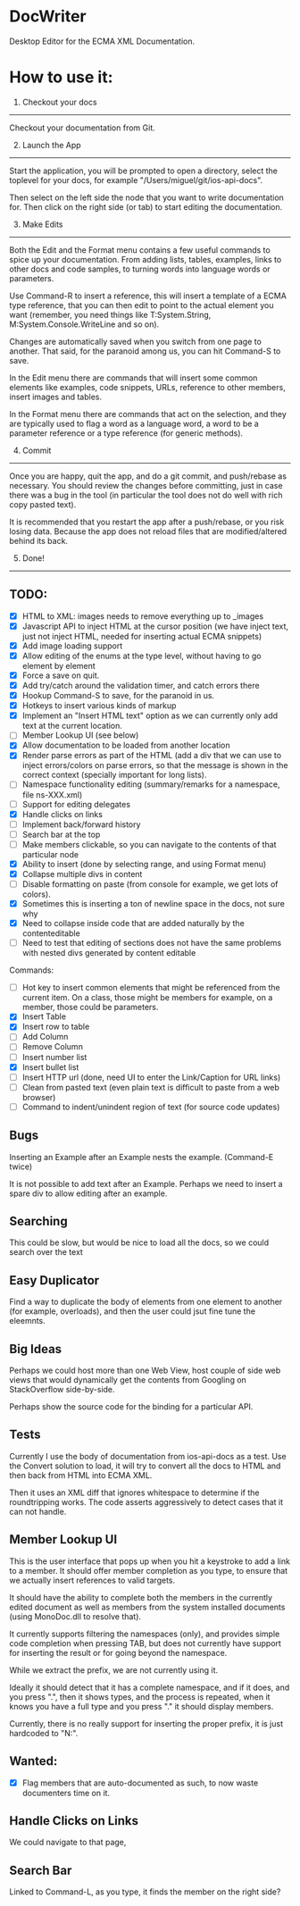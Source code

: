 DocWriter
=========

Desktop Editor for the ECMA XML Documentation.


How to use it:
==============

1. Checkout your docs
---------------------

Checkout your documentation from Git.

2. Launch the App
-----------------

Start the application, you will be prompted to open a directory,
select the toplevel for your docs, for example
"/Users/miguel/git/ios-api-docs".

Then select on the left side the node that you want to write
documentation for.  Then click on the right side (or tab) to start
editing the documentation.

3. Make Edits
-------------

Both the Edit and the Format menu contains a few useful commands to
spice up your documentation.  From adding lists, tables, examples,
links to other docs and code samples, to turning words into language
words or parameters.

Use Command-R to insert a reference, this will insert a template of a
ECMA type reference, that you can then edit to point to the actual
element you want (remember, you need things like T:System.String,
M:System.Console.WriteLine and so on).

Changes are automatically saved when you switch from one page to
another.  That said, for the paranoid among us, you can hit Command-S
to save.

In the Edit menu there are commands that will insert some common
elements like examples, code snippets, URLs, reference to other
members, insert images and tables.  

In the Format menu there are commands that act on the selection, and
they are typically used to flag a word as a language word, a word to
be a parameter reference or a type reference (for generic methods).

4. Commit
---------

Once you are happy, quit the app, and do a git commit, and push/rebase
as necessary.  You should review the changes before committing, just
in case there was a bug in the tool (in particular the tool does not
do well with rich copy pasted text).

It is recommended that you restart the app after a push/rebase, or you
risk losing data.  Because the app does not reload files that are
modified/altered behind its back.

5. Done!
--------

TODO: 
-----

- [X] HTML to XML: images needs to remove everything up to _images
- [X] Javascript API to inject HTML at the cursor position (we have
      inject text, just not inject HTML, needed for inserting actual ECMA
      snippets)
- [x] Add image loading support
- [x] Allow editing of the enums at the type level, without having to go element by element
- [X] Force a save on quit.
- [X] Add try/catch around the validation timer, and catch errors there
- [X] Hookup Command-S to save, for the paranoid in us.
- [x] Hotkeys to insert various kinds of markup
- [X] Implement an "Insert HTML text" option as we can currently only add text at the current location.
- [ ] Member Lookup UI (see below)
- [X] Allow documentation to be loaded from another location
- [X] Render parse errors as part of the HTML (add a div that we can use to inject errors/colors on parse errors, so that the message is shown in the correct context (specially important for long lists).
- [ ] Namespace functionality editing (summary/remarks for a namespace, file ns-XXX.xml)
- [ ] Support for editing delegates 
- [X] Handle clicks on links
- [ ] Implement back/forward history
- [ ] Search bar at the top
- [ ] Make members clickable, so you can navigate to the contents of that particular node
- [x] Ability to insert <see paramref=""/> (done by selecting range, and using Format menu)
- [X] Collapse multiple divs in content
- [ ] Disable formatting on paste (from console for example, we get lots of colors).
- [X] Sometimes this is inserting a ton of newline space in the docs, not sure why
- [X] Need to collapse <divs> inside code that are added naturally by the contenteditable
- [ ] Need to test that editing of <CDATA> sections does not have the same problems with nested divs generated by content editable

Commands:
- [ ] Hot key to insert common elements that might be referenced from the current item.   On a class, those might be members for example, on a member, those could be parameters.
- [x] Insert Table
- [x] Insert row to table
- [ ] Add Column
- [ ] Remove Column
- [ ] Insert number list
- [x] Insert bullet list
- [ ] Insert HTTP url (done, need UI to enter the Link/Caption for URL links)
- [ ] Clean <spans> from pasted text (even plain text is difficult to paste from a web browser)
- [ ] Command to indent/unindent region of text (for source code updates)

Bugs
----

Inserting an Example after an Example nests the example. (Command-E twice)

It is not possible to add text after an Example.  Perhaps we need to
insert a spare div to allow editing after an example.

Searching
---------

This could be slow, but would be nice to load all the docs, so we
could search over the text

Easy Duplicator
---------------

Find a way to duplicate the body of elements from one element to
another (for example, overloads), and then the user could jsut fine
tune the eleemnts.

Big Ideas
---------

Perhaps we could host more than one Web View, host couple of side web
views that would dynamically get the contents from Googling on
StackOverflow side-by-side.

Perhaps show the source code for the binding for a particular API.

Tests
-----

Currently I use the body of documentation from ios-api-docs as a test.    Use the
Convert solution to load, it will try to convert all the docs to HTML and then back
from HTML into ECMA XML.

Then it uses an XML diff that ignores whitespace to determine if the
roundtripping works.  The code asserts aggressively to detect cases
that it can not handle.


Member Lookup UI
----------------

This is the user interface that pops up when you hit a keystroke to
add a link to a member.  It should offer member completion as you
type, to ensure that we actually insert references to valid targets.

It should have the ability to complete both the members in the
currently edited document as well as members from the system installed
documents (using MonoDoc.dll to resolve that).

It currently supports filtering the namespaces (only), and provides
simple code completion when pressing TAB, but does not currently have
support for inserting the result or for going beyond the namespace.

While we extract the prefix, we are not currently using it.

Ideally it should detect that it has a complete namespace, and if it
does, and you press ".", then it shows types, and the process is
repeated, when it knows you have a full type and you press "." it
should display members.

Currently, there is no really support for inserting the proper prefix,
it is just hardcoded to "N:".

Wanted:
-------

- [X] Flag members that are auto-documented as such, to now waste documenters time on it.


Handle Clicks on Links
----------------------

We could navigate to that page, 


Search Bar
----------

Linked to Command-L, as you type, it finds the member on the right side?
